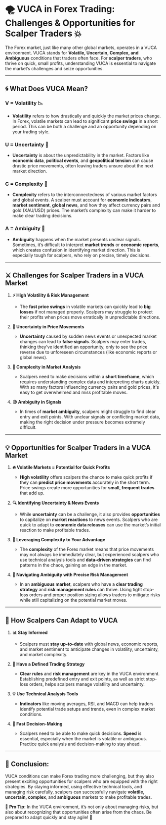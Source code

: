# 🌪️ VUCA in Forex Trading: Challenges & Opportunities for Scalper Traders 💥

The Forex market, just like many other global markets, operates in a VUCA environment. VUCA stands for **Volatile, Uncertain, Complex, and Ambiguous** conditions that traders often face. For **scalper traders**, who thrive on quick, small profits, understanding VUCA is essential to navigate the market’s challenges and seize opportunities.

---

## 🌀 What Does VUCA Mean?  
### **V = Volatility** 📉  
- **Volatility** refers to how drastically and quickly the market prices change. In Forex, volatile markets can lead to significant **price swings** in a short period. This can be both a challenge and an opportunity depending on your trading style.

### **U = Uncertainty** 🤔  
- **Uncertainty** is about the unpredictability in the market. Factors like **economic data**, **political events**, and **geopolitical tension** can cause drastic price movements, often leaving traders unsure about the next market direction.

### **C = Complexity** 🧩  
- **Complexity** refers to the interconnectedness of various market factors and global events. A scalper must account for **economic indicators**, **market sentiment**, **global news**, and how they affect currency pairs and gold (XAU/USD) prices. The market’s complexity can make it harder to make clear trading decisions.

### **A = Ambiguity** 🔮  
- **Ambiguity** happens when the market presents unclear signals. Sometimes, it’s difficult to interpret **market trends** or **economic reports**, which creates confusion in identifying market direction. This is especially tough for scalpers, who rely on precise, timely decisions.

---

## ⚔️ **Challenges for Scalper Traders in a VUCA Market**  

1. **⚡ High Volatility & Risk Management**  
   - The **fast price swings** in volatile markets can quickly lead to **big losses** if not managed properly. Scalpers may struggle to protect their profits when prices move erratically in unpredictable directions.

2. **🤷 Uncertainty in Price Movements**  
   - **Uncertainty** caused by sudden news events or unexpected market changes can lead to **false signals**. Scalpers may enter trades, thinking they’ve identified an opportunity, only to see the price reverse due to unforeseen circumstances (like economic reports or global news).

3. **🧠 Complexity in Market Analysis**  
   - Scalpers need to make decisions within a **short timeframe**, which requires understanding complex data and interpreting charts quickly. With so many factors influencing currency pairs and gold prices, it's easy to get overwhelmed and miss profitable moves.

4. **😕 Ambiguity in Signals**  
   - In times of **market ambiguity**, scalpers might struggle to find clear entry and exit points. With unclear signals or conflicting market data, making the right decision under pressure becomes extremely difficult.

---

## 💡 **Opportunities for Scalper Traders in a VUCA Market**  

1. **🔥 Volatile Markets = Potential for Quick Profits**  
   - **High volatility** offers scalpers the chance to make quick profits if they can **predict price movements** accurately in the short term. Price swings create more opportunities for **small, frequent trades** that add up.

2. **🔍 Identifying Uncertainty & News Events**  
   - While **uncertainty** can be a challenge, it also provides **opportunities** to capitalize on **market reactions** to news events. Scalpers who are quick to adapt to **economic data releases** can use the market’s initial reaction to make profitable trades.

3. **💼 Leveraging Complexity to Your Advantage**  
   - The **complexity** of the Forex market means that price movements may not always be immediately clear, but experienced scalpers who use technical analysis tools and **data-driven strategies** can find patterns in the chaos, gaining an edge in the market.

4. **🌟 Navigating Ambiguity with Precise Risk Management**  
   - In an **ambiguous market**, scalpers who have a **clear trading strategy** and **risk management rules** can thrive. Using tight stop-loss orders and proper position sizing allows traders to mitigate risks while still capitalizing on the potential market moves.

---

## 🎯 **How Scalpers Can Adapt to VUCA**  

1. **📊 Stay Informed**  
   - Scalpers must **stay up-to-date** with global news, economic reports, and market sentiment to anticipate changes in volatility, uncertainty, and market complexity.

2. **🔑 Have a Defined Trading Strategy**  
   - **Clear rules** and **risk management** are key in the VUCA environment. Establishing predefined entry and exit points, as well as strict stop-loss orders, helps scalpers manage volatility and uncertainty.

3. **💡 Use Technical Analysis Tools**  
   - **Indicators** like moving averages, RSI, and MACD can help traders identify potential trade setups and trends, even in complex market conditions.

4. **🚀 Fast Decision-Making**  
   - Scalpers need to be able to make quick decisions. **Speed** is essential, especially when the market is volatile or ambiguous. Practice quick analysis and decision-making to stay ahead.

---

## 📌 **Conclusion:**

VUCA conditions can make Forex trading more challenging, but they also present exciting opportunities for scalpers who are equipped with the right strategies. By staying informed, using effective technical tools, and managing risk carefully, scalpers can successfully navigate **volatile, uncertain, complex**, and **ambiguous** markets to make profitable trades.

🌟 **Pro Tip:** In the VUCA environment, it’s not only about managing risks, but also about recognizing that opportunities often arise from the chaos. Be prepared to adapt quickly and stay agile! 💪
